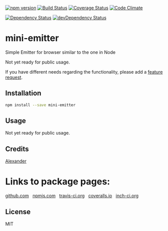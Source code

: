 [![npm version](https://badge.fury.io/js/mini-emitter.svg)](http://badge.fury.io/js/mini-emitter)
[![Build Status](https://travis-ci.org/alykoshin/mini-emitter.svg)](https://travis-ci.org/alykoshin/mini-emitter)
[![Coverage Status](http://coveralls.io/repos/alykoshin/mini-emitter/badge.svg?branch=master&service=github)](http://coveralls.io/github/alykoshin/mini-emitter?branch=master)
[![Code Climate](https://codeclimate.com/github/alykoshin/require-dir-all/badges/gpa.svg)](https://codeclimate.com/github/alykoshin/mini-emitter)

[![Dependency Status](https://david-dm.org/alykoshin/mini-emitter/status.svg)](https://david-dm.org/alykoshin/mini-emitter#info=dependencies)
[![devDependency Status](https://david-dm.org/alykoshin/mini-emitter/dev-status.svg)](https://david-dm.org/alykoshin/mini-emitter#info=devDependencies)

# mini-emitter

Simple Emitter for browser similar to the one in Node

Not yet ready for public usage.

If you have different needs regarding the functionality, please add a [feature request](https://github.com/alykoshin/mini-emitter/issues).


## Installation

```sh
npm install --save mini-emitter
```

## Usage

Not yet ready for public usage.


## Credits
[Alexander](https://github.com/alykoshin/)


# Links to package pages:

[github.com](https://github.com/alykoshin/mini-emitter) &nbsp; [npmjs.com](https://www.npmjs.com/package/mini-emitter) &nbsp; [travis-ci.org](https://travis-ci.org/alykoshin/mini-emitter) &nbsp; [coveralls.io](https://coveralls.io/github/alykoshin/mini-emitter) &nbsp; [inch-ci.org](http://inch-ci.org/github/alykoshin/mini-emitter)


## License

MIT
